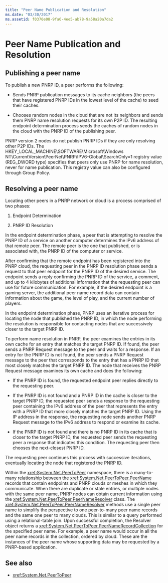 ```yaml
---
title: "Peer Name Publication and Resolution"
ms.date: "03/30/2017"
ms.assetid: f0370e08-9fa6-4ee5-ab78-9a58a20a7da2
---
```

# Peer Name Publication and Resolution

## Publishing a peer name  

 To publish a new PNRP ID, a peer performs the following:  
  
-   Sends PNRP publication messages to its cache neighbors (the peers that have registered PNRP IDs in the lowest level of the cache) to seed their caches.  
  
-   Chooses random nodes in the cloud that are not its neighbors and sends them PNRP name resolution requests for its own P2P ID. The resulting endpoint determination process seeds the caches of random nodes in the cloud with the PNRP ID of the publishing peer.  
  
PNRP version 2 nodes do not publish PNRP IDs if they are only resolving other P2P IDs. The HKEY_LOCAL_MACHINE\SOFTWARE\Microsoft\Windows NT\CurrentVersion\PeerNet\PNRP\IPV6-Global\SearchOnly=1 registry value (REG_DWORD type) specifies that peers only use PNRP for name resolution, never for name publication. This registry value can also be configured through Group Policy.  
  
## Resolving a peer name

 Locating other peers in a PNRP network or cloud is a process comprised of two phases:  
  
1.  Endpoint Determination  
  
2.  PNRP ID Resolution  
  
 In the endpoint determination phase, a peer that is attempting to resolve the PNRP ID of a service on another computer determines the IPv6 address of that remote peer.  The remote peer is the one that published, or is associated with, the PNRP ID of the computer or service.  
  
 After confirming that the remote endpoint has been registered into the PNRP cloud, the requesting peer in the PNRP ID resolution phase sends a request to that peer endpoint for the PNRP ID of the desired service. The endpoint sends a reply confirming the PNRP ID of the service, a comment, and up to 4 kilobytes of additional information that the requesting peer can use for future communication. For example, if the desired endpoint is a gaming server, the additional peer name record data can contain information about the game, the level of play, and the current number of players.  
  
 In the endpoint determination phase, PNRP uses an iterative process for locating the node that published the PNRP ID, in which the node performing the resolution is responsible for contacting nodes that are successively closer to the target PNRP ID.  
  
 To perform name resolution in PNRP, the peer examines the entries in its own cache for an entry that matches the target PNRP ID. If found, the peer sends a PNRP Request message to the peer and waits for a response. If an entry for the PNRP ID is not found, the peer sends a PNRP Request message to the peer that corresponds to the entry that has a PNRP ID that most closely matches the target PNRP ID. The node that receives the PNRP Request message examines its own cache and does the following:  
  
-   If the PNRP ID is found, the requested endpoint peer replies directly to the requesting peer.  
  
-   If the PNRP ID is not found and a PNRP ID in the cache is closer to the target PNRP ID, the requested peer sends a response to the requesting peer containing the IPv6 address of the peer that represents the entry with a PNRP ID that more closely matches the target PNRP ID. Using the IP address in the response, the requesting node sends another PNRP Request message to the IPv6 address to respond or examine its cache.  
  
-   If the PNRP ID is not found and there is no PNRP ID in its cache that is closer to the target PNRP ID, the requested peer sends the requesting peer a response that indicates this condition. The requesting peer then chooses the next-closest PNRP ID.  
  
The requesting peer continues this process with successive iterations, eventually locating the node that registered the PNRP ID.  
  
 Within the <xref:System.Net.PeerToPeer> namespace, there is a many-to-many relationship between the <xref:System.Net.PeerToPeer.PeerName> records that contain endpoints and PNRP clouds or meshes in which they communicate. When there are duplicate or stale entries, or multiple nodes with the same peer name, PNRP nodes can obtain current information using the <xref:System.Net.PeerToPeer.PeerNameResolver> class. The <xref:System.Net.PeerToPeer.PeerNameResolver> methods use a single peer name to simplify the perspective to one peer-to-many peer name records and the same one peer to many clouds. This is similar to a query performed using a relational-table join. Upon successful completion, the Resolver object returns a <xref:System.Net.PeerToPeer.PeerNameRecordCollection> for the specified peer name.  For example, a peer name would occur in all the peer name records in the collection, ordered by cloud. These are the instances of the peer name whose supporting data may be requested by a PNRP-based application.  
  
## See also
- <xref:System.Net.PeerToPeer>
